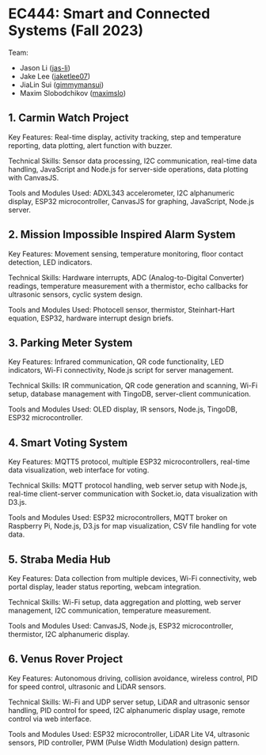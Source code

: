 # EC444: Smart and Connected Systems (Fall 2023)
Team:
- Jason Li ([jas-li](https://github.com/jas-li))
- Jake Lee ([jaketlee07](https://github.com/jaketlee07))
- JiaLin Sui ([gimmymansui](https://github.com/gimmymansui))
- Maxim Slobodchikov ([maximslo](https://github.com/maximslo))

## 1. Carmin Watch Project

Key Features: Real-time display, activity tracking, step and temperature reporting, data plotting, alert function with buzzer.

Technical Skills: Sensor data processing, I2C communication, real-time data handling, JavaScript and Node.js for server-side operations, data plotting with CanvasJS.

Tools and Modules Used: ADXL343 accelerometer, I2C alphanumeric display, ESP32 microcontroller, CanvasJS for graphing, JavaScript, Node.js server​​.


## 2. Mission Impossible Inspired Alarm System

Key Features: Movement sensing, temperature monitoring, floor contact detection, LED indicators.

Technical Skills: Hardware interrupts, ADC (Analog-to-Digital Converter) readings, temperature measurement with a thermistor, echo callbacks for ultrasonic sensors, cyclic system design.

Tools and Modules Used: Photocell sensor, thermistor, Steinhart-Hart equation, ESP32, hardware interrupt design briefs​​.


## 3. Parking Meter System

Key Features: Infrared communication, QR code functionality, LED indicators, Wi-Fi connectivity, Node.js script for server management.

Technical Skills: IR communication, QR code generation and scanning, Wi-Fi setup, database management with TingoDB, server-client communication.

Tools and Modules Used: OLED display, IR sensors, Node.js, TingoDB, ESP32 microcontroller​​.


## 4. Smart Voting System

Key Features: MQTT5 protocol, multiple ESP32 microcontrollers, real-time data visualization, web interface for voting.

Technical Skills: MQTT protocol handling, web server setup with Node.js, real-time client-server communication with Socket.io, data visualization with D3.js.

Tools and Modules Used: ESP32 microcontrollers, MQTT broker on Raspberry Pi, Node.js, D3.js for map visualization, CSV file handling for vote data​​.


## 5. Straba Media Hub

Key Features: Data collection from multiple devices, Wi-Fi connectivity, web portal display, leader status reporting, webcam integration.

Technical Skills: Wi-Fi setup, data aggregation and plotting, web server management, I2C communication, temperature measurement.

Tools and Modules Used: CanvasJS, Node.js, ESP32 microcontroller, thermistor, I2C alphanumeric display​​.


## 6. Venus Rover Project

Key Features: Autonomous driving, collision avoidance, wireless control, PID for speed control, ultrasonic and LiDAR sensors.

Technical Skills: Wi-Fi and UDP server setup, LiDAR and ultrasonic sensor handling, PID control for speed, I2C alphanumeric display usage, remote control via web interface.

Tools and Modules Used: ESP32 microcontroller, LiDAR Lite V4, ultrasonic sensors, PID controller, PWM (Pulse Width Modulation) design pattern​​.